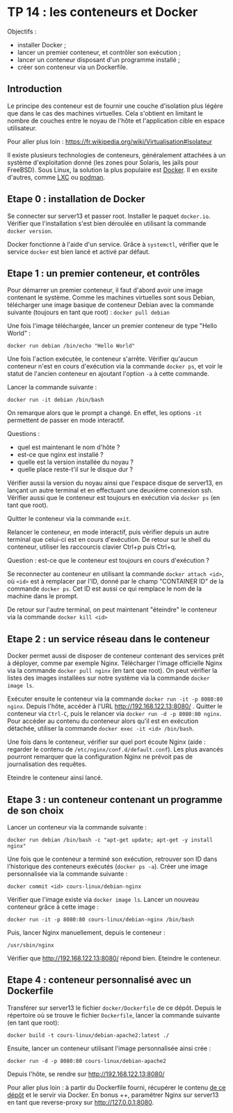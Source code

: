 # TP 14 : les conteneurs et Docker

Objectifs :

- installer Docker ;
- lancer un premier conteneur, et contrôler son exécution ;
- lancer un conteneur disposant d'un programme installé ;
- créer son conteneur via un Dockerfile.

## Introduction

Le principe des conteneur est de fournir une couche d'isolation plus légère que
dans le cas des machines virtuelles. Cela s'obtient en limitant le nombre de
couches entre le noyau de l'hôte et l'application cible en espace utilisateur.

Pour aller plus loin : https://fr.wikipedia.org/wiki/Virtualisation#Isolateur

Il existe plusieurs technologies de conteneurs, généralement attachées à un
système d'exploitation donné (les zones pour Solaris, les jails pour FreeBSD).
Sous Linux, la solution la plus populaire est
[Docker](https://www.docker.com/). Il en exsite d'autres, comme
[LXC](https://linuxcontainers.org/lxc/) ou [podman](https://podman.io/).

## Etape 0 : installation de Docker

Se connecter sur server13 et passer root. Installer le paquet `docker.io`.
Vérifier que l'installation s'est bien déroulée en utilisant la commande
`docker version`.

Docker fonctionne à l'aide d'un service. Grâce à `systemctl`, vérifier que le
service `docker` est bien lancé et activé par défaut.

## Etape 1 : un premier conteneur, et contrôles

Pour démarrer un premier conteneur, il faut d'abord avoir une image contenant
le système. Comme les machines virtuelles sont sous Debian, télécharger une
image basique de conteneur Debian avec la commande suivante (toujours en tant
que root) : `docker pull debian `

Une fois l'image téléchargée, lancer un premier conteneur de type "Hello World"
:
```
docker run debian /bin/echo "Hello World"
```

Une fois l'action exécutée, le conteneur s'arrête. Vérifier qu'aucun conteneur
n'est en cours d'exécution via la commande `docker ps`, et voir le statut de
l'ancien conteneur en ajoutant l'option `-a` à cette commande.

Lancer la commande suivante :
```
docker run -it debian /bin/bash
```
On remarque alors que le prompt a changé. En effet, les options `-it`
permettent de passer en mode interactif.

Questions :
- quel est maintenant le nom d'hôte ?
- est-ce que nginx est installé ?
- quelle est la version installée du noyau ?
- quelle place reste-t'il sur le disque dur ?

Vérifier aussi la version du noyau ainsi que l'espace disque de server13, en
lançant un autre terminal et en effectuant une deuxième connexion ssh.
Vérifier aussi que le conteneur est toujours en exécution via `docker ps` (en 
tant que root).

Quitter le conteneur via la commande `exit`.

Relancer le conteneur, en mode interactif, puis vérifier depuis un autre
terminal que celui-ci est en cours d'exécution. De retour sur le shell du
conteneur, utiliser les raccourcis clavier Ctrl+p puis Ctrl+q.

Question : est-ce que le conteneur est toujours en cours d'exécution ?

Se reconnecter au conteneur en utilisant la commande `docker attach <id>`, où
`<id>` est à remplacer par l'ID, donné par le champ "CONTAINER ID" de la
commande `docker ps`. Cet ID est aussi ce qui remplace le nom de la machine
dans le prompt.

De retour sur l'autre terminal, on peut maintenant "éteindre" le conteneur via
la commande `docker kill <id>`

## Etape 2 : un service réseau dans le conteneur

Docker permet aussi de disposer de conteneur contenant des services prêt à
déployer, comme par exemple Nginx. Télécharger l'image officielle Nginx via la
commande `docker pull nginx` (en tant que root). On peut vérifier la listes des
images installées sur notre système via la commande `docker image ls`.

Exécuter ensuite le conteneur via la commande `docker run -it -p 8080:80
nginx`. Depuis l'hôte, accéder à l'URL http://192.168.122.13:8080/ . Quitter le
conteneur via `Ctrl-C`, puis le relancer via `docker run -d -p 8080:80 nginx`.
Pour accéder au contenu du conteneur alors qu'il est en exécution détachée,
utiliser la commande `docker exec -it <id> /bin/bash`.

Une fois dans le conteneur, vérifier sur quel port écoute Nginx (aide :
regarder le contenu de `/etc/nginx/conf.d/default.conf`). Les plus avancés
pourront remarquer que la configuration Nginx ne prévoit pas de journalisation
des requêtes.

Eteindre le conteneur ainsi lancé.

## Etape 3 : un conteneur contenant un programme de son choix

Lancer un conteneur via la commande suivante : 
```
docker run debian /bin/bash -c "apt-get update; apt-get -y install nginx"
```

Une fois que le conteneur a terminé son exécution, retrouver son ID dans
l'historique des conteneurs exécutés (`docker ps -a`). Créer une image
personnalisée via la commande suivante :
```
docker commit <id> cours-linux/debian-nginx
```

Vérifier que l'image existe via `docker image ls`. Lancer un nouveau conteneur
grâce à cette image :
```
docker run -it -p 8080:80 cours-linux/debian-nginx /bin/bash
```

Puis, lancer Nginx manuellement, depuis le conteneur : 
```
/usr/sbin/nginx
```

Vérifier que http://192.168.122.13:8080/ répond bien. Eteindre le conteneur.

## Etape 4 : conteneur personnalisé avec un Dockerfile

Transférer sur server13 le fichier `docker/Dockerfile` de ce dépôt. Depuis le
répertoire où se trouve le fichier `Dockerfile`, lancer la commande suivante
(en tant que root):
```
docker build -t cours-linux/debian-apache2:latest ./
```

Ensuite, lancer un conteneur utilisant l'image personnalisée ainsi crée :
```
docker run -d -p 8080:80 cours-linux/debian-apache2
```

Depuis l'hôte, se rendre sur http://192.168.122.13:8080/

Pour aller plus loin : à partir du Dockerfile fourni, récupérer le contenu [de
ce dépôt](https://github.com/ahpnils/anotherhomepage.org/tree/main/content) et
le servir via Docker. En bonus ++, paramétrer Nginx sur server13 en tant que
reverse-proxy sur http://127.0.0.1:8080.

